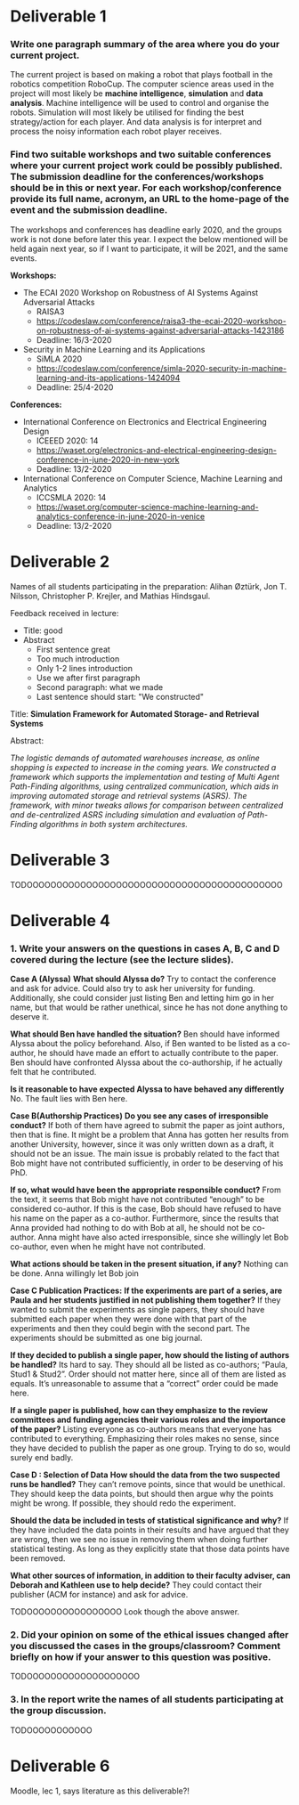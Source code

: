 # Deliverable 1

### Write one paragraph summary of the area where you do your current project.

The current project is based on making a robot that plays football in the robotics competition RoboCup. The computer science areas used in the project will most likely be **machine intelligence**, **simulation** and **data analysis**. Machine intelligence will be used to control and organise the robots. Simulation will most likely be utilised for finding the best strategy/action for each player. And data analysis is for interpret and process the noisy information each robot player receives. 

### Find two suitable workshops and two suitable conferences where your current project work could be possibly published. The submission deadline for the conferences/workshops should be in this or next year. For each workshop/conference provide its full name, acronym, an URL to the home-page of the event and the submission deadline.

The workshops and conferences has deadline early 2020, and the groups work is not done before later this year. I expect the below mentioned will be held again next year, so if I want to participate, it will be 2021, and the same events.

**Workshops:**

- The ECAI 2020 Workshop on Robustness of AI Systems Against Adversarial Attacks
  - RAISA3
  - https://codeslaw.com/conference/raisa3-the-ecai-2020-workshop-on-robustness-of-ai-systems-against-adversarial-attacks-1423186
  - Deadline: 16/3-2020
- Security in Machine Learning and its Applications
  - SiMLA 2020
  - https://codeslaw.com/conference/simla-2020-security-in-machine-learning-and-its-applications-1424094
  - Deadline: 25/4-2020

**Conferences:**

- International Conference on Electronics and Electrical Engineering Design
  - ICEEED 2020: 14
  - https://waset.org/electronics-and-electrical-engineering-design-conference-in-june-2020-in-new-york
  - Deadline: 13/2-2020
- International Conference on Computer Science, Machine Learning and Analytics
  - ICCSMLA 2020: 14
  - https://waset.org/computer-science-machine-learning-and-analytics-conference-in-june-2020-in-venice
  - Deadline: 13/2-2020

# Deliverable 2

Names of all students participating in the preparation: Alihan Øztürk, Jon T. Nilsson, Christopher P. Krejler, and Mathias Hindsgaul.

Feedback received in lecture:

- Title: good
- Abstract
  - First sentence great
  - Too much introduction
  - Only 1-2 lines introduction
  - Use we after first paragraph
  - Second paragraph: what we made
  - Last sentence should start: "We constructed"

Title: **Simulation Framework for Automated Storage- and Retrieval Systems**

Abstract:

*The logistic demands of automated warehouses increase, as online shopping is expected to increase in the coming years. We constructed a framework which supports the implementation and testing of Multi Agent Path-Finding algorithms, using centralized communication, which aids in improving automated storage and retrieval systems (ASRS). The framework, with minor tweaks allows for comparison between centralized and de-centralized ASRS including simulation and evaluation of Path-Finding algorithms in both system architectures.*

# Deliverable 3

TODOOOOOOOOOOOOOOOOOOOOOOOOOOOOOOOOOOOOOOOOOOO

# Deliverable 4

### 1. Write your answers on the questions in cases A, B, C and D covered during the lecture (see the lecture slides).

**Case A (Alyssa)**
**What should Alyssa do?**
Try to contact the conference and ask for advice. Could also try to ask her university for funding. Additionally, she could consider just listing Ben and letting him go in her name, but that would be rather unethical, since he has not done anything to deserve it.

**What should Ben have handled the situation?**
Ben should have informed Alyssa about the policy beforehand. Also, if Ben wanted to be listed as a co-author, he should have made an effort to actually contribute to the paper. Ben should have confronted Alyssa about the co-authorship, if he actually felt that he contributed.

**Is it reasonable to have expected Alyssa to have behaved any differently**
No. The fault lies with Ben here.

**Case B(Authorship Practices)**
**Do you see any cases of irresponsible conduct?**
If both of them have agreed to submit the paper as joint authors, then that is fine. It might be a problem that Anna has gotten her results from another University, however, since it was only written down as a draft, it should not be an issue. The main issue is probably related to the fact that Bob might have not contributed sufficiently, in order to be deserving of his PhD.

**If so, what would have been the appropriate responsible conduct?**
From the text, it seems that Bob might have not contributed “enough” to be considered co-author. If this is the case, Bob should have refused to have his name on the paper as a co-author. Furthermore, since the results that Anna provided had nothing to do with Bob at all, he should not be co-author. Anna might have also acted irresponsible, since she willingly let Bob co-author, even when he might have not contributed.

**What actions should be taken in the present situation, if any?**
Nothing can be done. Anna willingly let Bob join

**Case C Publication Practices:**
**If the experiments are part of a series, are Paula and her students justified in not publishing them together?**
If they wanted to submit the experiments as single papers, they should have submitted each paper when they were done with that part of the experiments and then they could begin with the second part. The experiments should be submitted as one big journal.

**If they decided to publish a single paper, how should the listing of authors be handled?**
Its hard to say. They should all be listed as co-authors; “Paula, Stud1 & Stud2”. Order should not matter here, since all of them are listed as equals. It’s unreasonable to assume that a “correct” order could be made here.

**If a single paper is published, how can they emphasize to the review committees and funding agencies their various roles and the importance of the paper?**
Listing everyone as co-authors means that everyone has contributed to everything. Emphasizing their roles makes no sense, since they have decided to publish the paper as one group. Trying to do so, would surely end badly.

**Case D : Selection of Data**
**How should the data from the two suspected runs be handled?**
They can’t remove points, since that would be unethical. They should keep the data points, but should then argue why the points might be wrong. If possible, they should redo the experiment.

**Should the data be included in tests of statistical significance and why?**
If they have included the data points in their results and have argued that they are wrong, then we see no issue in removing them when doing further statistical testing. As long as they explicitly state that those data points have been removed.

**What other sources of information, in addition to their faculty adviser, can Deborah and Kathleen use to help decide?**
They could contact their publisher (ACM for instance) and ask for advice.

TODOOOOOOOOOOOOOOOO Look though the above answer.

### 2. Did your opinion on some of the ethical issues changed after you discussed the cases in the groups/classroom? Comment briefly on how if your answer to this question was positive.

TODOOOOOOOOOOOOOOOOOOO

### 3. In the report write the names of all students participating at the group discussion.

TODOOOOOOOOOOO

# Deliverable 6

Moodle, lec 1, says literature as this deliverable?!


